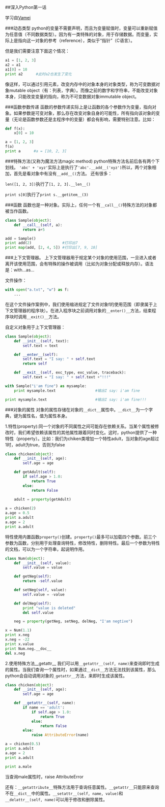 ##深入Python第一话

学习自[Vamei](http://www.cnblogs.com/vamei/default.html?page=5)
<!--more-->

###动态类型
python的变量不需要声明，而且为变量赋值时，变量可以重新赋值为任意值（不同数据类型）。因为有一类特殊的对象，用于存储数据。而变量，实际上是指向这一对象的参考（reference），类似于“指针”（C语言）。

但是我们需要注意下面这个情况：
```python
a1 = [1, 2, 3]
a2 = a1
a1[0] = 10
print a2      #此时a2也发生了变化
```
像这样，可以通过引用元素，改变内存中的对象本身的对象类型，称为可变数据对象mutable object（有：列表，字典）。而像之前的数字和字符串，不能改变对象本身，只能改变变量的指向，称为不可变数据对象immutable object。

###函数参数传递
函数的参数传递实际上是让函数的各个参数作为变量，指向对象。如果参数是可变对象，那么存在改变对象自身的可能性，所有指向该对象的变量（无论是函数参数还是主程序中的变量）都会有影响，需要特别注意。比如：
```python
def f(x):
	x[0] = 10

a = [1, 2, 3]
f(a)
print a      #a = [10, 2, 3]
```

###特殊方法(又称为魔法方法magic method)
python特殊方法名前后各有两个下划线。
`'abc' + 'xyz'`实际上是执行了`'abc'.__add__('xyz')`所以，两个对象相加，首先是看对象中有没有`__add__()`方法。
还有很多：

`len([1, 2, 3])`执行了`[1, 2, 3].__len__()`

`print s[0]`执行了`print s.__getitem__(3)`

###函数
函数也是一种对象。实际上，任何一个有`__call__()`特殊方法的对象都被当作函数。
```python
class Sample(object):
	def __call__(self, a):
		return a+5

add = Sample()
print add(2)              #打印出7
print map(add, [2, 4, 5]) #打印出[7, 9, 10]
```

###上下文管理器。
上下文管理器用于规定某个对象的使用范围，一旦进入或者离开该使用范围，会有特殊的操作被调用（比如为对象分配或释放内存）。语法是：with...as...

文件操作：
```python
with open("a.txt", "w") as f:
	...
```
在这个文件操作案例中，我们使用缩进规定了文件对象f的使用范围（即隶属于上下文管理器的程序块）。在进入程序块之前调用对象的`__enter()__`方法，结束程序块时调用`__exit()__`方法。

自定义对象用于上下文管理器：
```python
class Sample(object):
	def __init__(self, text):
		self.text = text

	def __enter__(self):
		self.text = "I say: " + self.text
		return self

	def __exit__(self, exc_type, exc_value, traceback):
		self.text = "I say: " + self.text +"!!!"

with Sample("i'am fine") as mysample:
	print mysample.text                  #输出I say: i'am fine

print mysample.text                      #输出I say: i'am fine!!!
```

###对象的属性
对象的属性存储在对象的`__dict__`属性中。`__dict__`为一个字典，键为属性名，值为属性本身。

1.特性(property):同一个对象的不同属性之间可能存在依赖关系。当某个属性被修改时，我们希望依赖该属性的其他属性跟着同时变化。这时，python提供了一种特性（property）。比如：我们为chiken类增加一个特性adult，当对象的age超过1时，adult为true，否则为false
```python
class chicken(object):
    def __init__(self, age):
        self.age = age

    def getAdult(self):
        if self.age > 1.0:
            return True
        else:
            return False
            
    adult = property(getAdult)

a = chicken(2)
a.age = 0.5
print a.adult
a.age = 2
print a.adult
```
特性使用内置函数`property()`创建。`property()`最多可以加载四个参数。前三个参数为函数，分别用于处理查询特性，修改特性，删除特性。最后一个参数为特性的文档，可以为一个字符串，起说明作用。
```python
class Num(object):
    def __init__(self, value):
        self.value = value

    def getNeg(self):
        return -self.value

    def setNeg(self, value):
        self.value = -value

    def delNeg(self):
        print "value is deleted"
        del self.value

    neg = property(getNeg, setNeg, delNeg, "I'am negtive")

x = Num(1.1)
print x.neg
x.neg = -22
print x.value
print Num.neg.__doc__
del x.neg
```

2.使用特殊方法__getattr__
我们可以用`__getattr__(self, name)`来查询即时生成的属性。当我们查询一个属性时，如果通过`__dict__`方法无法找到该属性，那么python会自动调用对象的`_getattr__`方法，来即时生成该属性。
```python
class chicken(object):
    def __init__(self, age):
        self.age = age

    def __getattr__(self, name):
        if name == 'adult':
            if self.age > 1.0:
                return True
            else:
                return False
        else:
            raise AttributeError(name)

a = chicken(0.5)
print a.adult
a.age = 2
print a.adult

print a.male
```
当查询male属性时，raise AttributeError

还有：`__getattribute__`特殊方法用于查询任意属性。`__getattr__`只能原来查询不在`__dict__`中的属性。`__setattr__(self, name, value)`和`__delattr__(self, name)`可以用于修改和删除属性。



